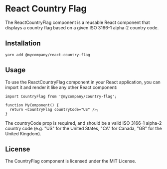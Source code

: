 # React Country Flag

The ReactCountryFlag component is a reusable React component that displays a country flag based on a given ISO 3166-1 alpha-2 country code.


## Installation

```
yarn add @mycompany/react-country-flag
```

## Usage

To use the ReactCountryFlag component in your React application, you can import it and render it like any other React component:

```
import CountryFlag from '@mycompany/country-flag';

function MyComponent() {
  return <CountryFlag countryCode="US" />;
}
```

The countryCode prop is required, and should be a valid ISO 3166-1 alpha-2 country code (e.g. "US" for the United States, "CA" for Canada, "GB" for the United Kingdom).

## License
The CountryFlag component is licensed under the MIT License.